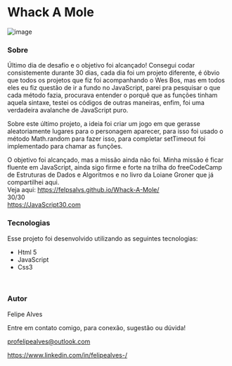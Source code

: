 # Whack A Mole
![image](https://user-images.githubusercontent.com/78622458/177818018-ee8e16cd-22cf-4e11-9be3-1190ef4b6b8d.png)
### Sobre
Último dia de desafio e o objetivo foi alcançado! Consegui codar consistemente durante 30 dias, cada dia foi um projeto diferente, é óbvio que todos os projetos que fiz foi acompanhando o Wes Bos, mas em todos eles eu fiz questão de ir a fundo no JavaScript, parei pra pesquisar o que cada método fazia, procurava entender o porquê que as funções tinham aquela sintaxe, testei os códigos de outras maneiras, enfim, foi uma verdadeira avalanche de JavaScript puro.

Sobre este último projeto, a ideia foi criar um jogo em que gerasse aleatoriamente lugares para o personagem aparecer, para isso foi usado o método Math.random para fazer isso, para completar setTimeout foi implementado para chamar as funções.

O objetivo foi alcançado, mas a missão ainda não foi. Minha missão é ficar fluente em JavaScript, ainda sigo firme e forte na trilha do freeCodeCamp de Estruturas de Dados e Algoritmos e no livro da Loiane Groner que já compartilhei aqui.
<br/>
Veja aqui: https://felpsalvs.github.io/Whack-A-Mole/
<br/>
30/30 <br/>
https://JavaScript30.com 

### Tecnologias
Esse projeto foi desenvolvido utilizando as seguintes tecnologias:

+ Html 5
+ JavaScript
+ Css3
 <br/>
 
### Autor
Felipe Alves <br/>

Entre em contato comigo, para conexão, sugestão ou dúvida! <br/>

profelipealves@outlook.com <br/>

https://www.linkedin.com/in/felipealves-/

